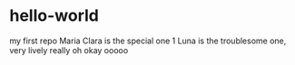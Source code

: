 # hello-world
my first repo
Maria Clara is the special one 1
Luna is the troublesome one, very lively
really
oh okay ooooo
